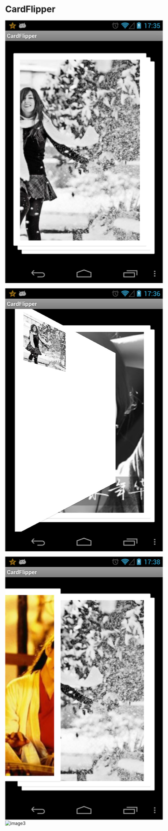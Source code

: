 CardFlipper
===========


![image1](https://github.com/chenjishi/CardFlipper/blob/master/cardflip1.jpg)

![image2](https://github.com/chenjishi/CardFlipper/blob/master/flip2.jpg)

![image3](https://github.com/chenjishi/CardFlipper/blob/master/flip3.jpg)
![image3](https://dl.dropboxusercontent.com/u/164391154/cardflip1.png)
